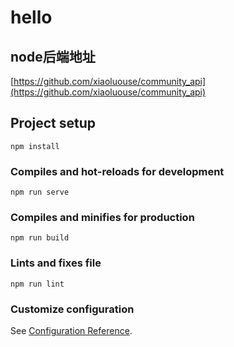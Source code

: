 # hello

## node后端地址
[https://github.com/xiaoluouse/community_api](https://github.com/xiaoluouse/community_api)

## Project setup
```
npm install
```

### Compiles and hot-reloads for development
```
npm run serve
```

### Compiles and minifies for production
```
npm run build
```

### Lints and fixes file
```
npm run lint
```

### Customize configuration
See [Configuration Reference](https://cli.vuejs.org/config/).

